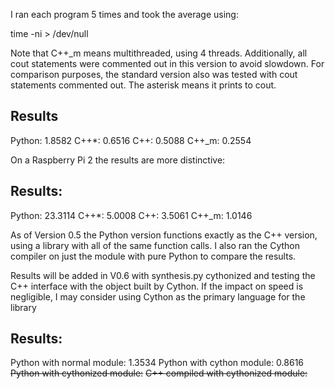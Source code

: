 I ran each program 5 times and took the average using:

time <program> -ni > /dev/null

Note that C++_m means multithreaded, using 4 threads.
Additionally, all cout statements were commented out
in this version to avoid slowdown. For comparison purposes,
the standard version also was tested with cout statements
commented out. The asterisk means it prints to cout.

Results
--------------
Python: 1.8582
C++*:   0.6516
C++:    0.5088
C++_m:  0.2554



On a Raspberry Pi 2 the results are more distinctive:

Results: 
-------------
Python: 23.3114
C++*:   5.0008
C++:    3.5061
C++_m:  1.0146


As of Version 0.5 the Python version functions exactly as
the C++ version, using a library with all of the same function
calls. I also ran the Cython compiler on just the module with
pure Python to compare the results.

Results will be added in V0.6 with synthesis.py cythonized and
testing the C++ interface with the object built by Cython. If
the impact on speed is negligible, I may consider using Cython
as the primary language for the library


Results: 
-------------
Python with normal module: 1.3534
Python with cython module: 0.8616
~~Python with cythonized module:~~
~~C++ compiled with cythonized module:~~


